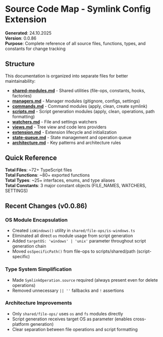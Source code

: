 # Source Code Map - Symlink Config Extension

**Generated**: 24.10.2025  
**Version**: 0.0.86  
**Purpose**: Complete reference of all source files, functions, types, and constants for change tracking

## Structure

This documentation is organized into separate files for better maintainability:

- **[shared-modules.md](shared-modules.md)** - Shared utilities (file-ops, constants, hooks, factories)
- **[managers.md](managers.md)** - Manager modules (gitignore, configs, settings)
- **[commands.md](commands.md)** - Command modules (apply, clean, create symlink)
- **[scripts.md](scripts.md)** - Script generation modules (apply, clean, operations, path formatting)
- **[watchers.md](watchers.md)** - File and settings watchers
- **[views.md](views.md)** - Tree view and code lens providers
- **[extension.md](extension.md)** - Extension lifecycle and initialization
- **[state-queue.md](state-queue.md)** - State management and operation queue
- **[architecture.md](architecture.md)** - Key patterns and architecture rules

## Quick Reference

**Total Files**: ~72+ TypeScript files  
**Total Functions**: ~80+ exported functions  
**Total Types**: ~25+ interfaces, enums, and type aliases  
**Total Constants**: 3 major constant objects (FILE_NAMES, WATCHERS, SETTINGS)

## Recent Changes (v0.0.86)

### OS Module Encapsulation
- Created `isWindows()` utility in `shared/file-ops/is-windows.ts`
- Eliminated all direct `os` module usage from script generation
- Added `targetOS: 'windows' | 'unix'` parameter throughout script generation chain
- Moved `osSpecificPath()` from file-ops to scripts/shared/path (script-specific)

### Type System Simplification
- Made `SymlinkOperation.source` required (always present even for delete operations)
- Removed unnecessary `|| ''` fallbacks and `!` assertions

### Architecture Improvements
- Only `shared/file-ops/` uses `os` and `fs` modules directly
- Script generation receives target OS as parameter (enables cross-platform generation)
- Clear separation between file operations and script formatting
